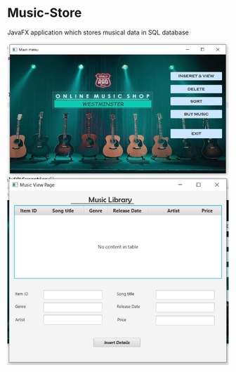 # Music-Store
JavaFX application which stores musical data in SQL database

![](Music%20Manager/src/menu.PNG)
![](Music%20Manager/src/view.PNG)
